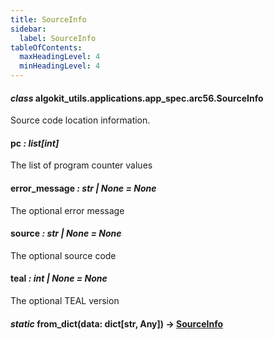 ```yaml
---
title: SourceInfo
sidebar:
  label: SourceInfo
tableOfContents:
  maxHeadingLevel: 4
  minHeadingLevel: 4
---
```


#### _class_ algokit_utils.applications.app_spec.arc56.SourceInfo

Source code location information.

#### pc _: list[int]_

The list of program counter values

#### error_message _: str | None_ _= None_

The optional error message

#### source _: str | None_ _= None_

The optional source code

#### teal _: int | None_ _= None_

The optional TEAL version

#### _static_ from_dict(data: dict[str, Any]) → [SourceInfo](#algokit_utils.applications.app_spec.arc56.SourceInfo)
